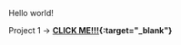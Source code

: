 Hello world!

Project 1 -> **[CLICK ME!!!](https://tt101.github.io/personal/project1){:target="_blank"}**
